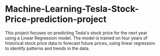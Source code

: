 # Machine-Learning-Tesla-Stock-Price-prediction-project

This project focuses on predicting Tesla's stock price for the next year using a Linear Regression model. The model is trained on four years of historical stock price data to forecast future prices, using linear regression to identify patterns and trends in the data.
